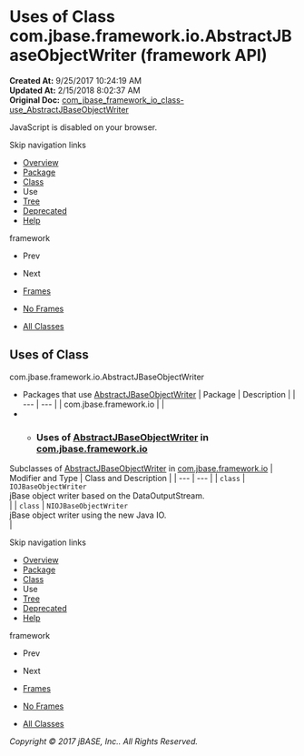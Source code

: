 # Uses of Class com.jbase.framework.io.AbstractJBaseObjectWriter (framework   API)

**Created At:** 9/25/2017 10:24:19 AM  
**Updated At:** 2/15/2018 8:02:37 AM  
**Original Doc:** [com_jbase_framework_io_class-use_AbstractJBaseObjectWriter](https://docs.jbase.com/39223-class-use/com_jbase_framework_io_class-use_AbstractJBaseObjectWriter)  

<!--<br>    try {<br>        if (location.href.indexOf('is-external=true') == -1) {<br>            parent.document.title="Uses of Class com.jbase.framework.io.AbstractJBaseObjectWriter (framework   API)";<br>        }<br>    }<br>    catch(err) {<br>    }<br>//-->
JavaScript is disabled on your browser.

Skip navigation links

- [Overview](../../../../../overview-summary.html)
- [Package](./../../com.jbase.framework.io-%28framework---api%29)
- [Class](./../../abstractjbaseobjectwriter-%28framework---api%29 "class in com.jbase.framework.io")
- Use
- [Tree](./../../com.jbase.framework.io-class-hierarchy-%28framework---api%29)
- [Deprecated](../../../../../deprecated-list.html)
- [Help](../../../../../help-doc.html)


framework <br>

- Prev
- Next


- [Frames](./.)
- [No Frames](./.)


- [All Classes](../../../../../allclasses-noframe.html)


<!--<br>  allClassesLink = document.getElementById("allclasses\_navbar\_top");<br>  if(window==top) {<br>    allClassesLink.style.display = "block";<br>  }<br>  else {<br>    allClassesLink.style.display = "none";<br>  }<br>  //-->

## Uses of Class
com.jbase.framework.io.AbstractJBaseObjectWriter

- Packages that use [AbstractJBaseObjectWriter](./../../abstractjbaseobjectwriter-%28framework---api%29 "class in com.jbase.framework.io") | Package | Description |
| --- | --- |
| com.jbase.framework.io |   |
- - ### Uses of [AbstractJBaseObjectWriter](./../../abstractjbaseobjectwriter-%28framework---api%29 "class in com.jbase.framework.io") in [com.jbase.framework.io](./../../com.jbase.framework.io-%28framework---api%29)


Subclasses of [AbstractJBaseObjectWriter](./../../abstractjbaseobjectwriter-%28framework---api%29 "class in com.jbase.framework.io") in [com.jbase.framework.io](./../../com.jbase.framework.io-%28framework---api%29) | Modifier and Type | Class and Description |
| --- | --- |
| `class` | `IOJBaseObjectWriter`<br>jBase object writer based on the DataOutputStream.<br> |
| `class` | `NIOJBaseObjectWriter`<br>jBase object writer using the new Java IO.<br> |

Skip navigation links

- [Overview](../../../../../overview-summary.html)
- [Package](./../../com.jbase.framework.io-%28framework---api%29)
- [Class](./../../abstractjbaseobjectwriter-%28framework---api%29 "class in com.jbase.framework.io")
- Use
- [Tree](./../../com.jbase.framework.io-class-hierarchy-%28framework---api%29)
- [Deprecated](../../../../../deprecated-list.html)
- [Help](../../../../../help-doc.html)


framework <br>

- Prev
- Next


- [Frames](./.)
- [No Frames](./.)


- [All Classes](../../../../../allclasses-noframe.html)


<!--<br>  allClassesLink = document.getElementById("allclasses\_navbar\_bottom");<br>  if(window==top) {<br>    allClassesLink.style.display = "block";<br>  }<br>  else {<br>    allClassesLink.style.display = "none";<br>  }<br>  //-->

*Copyright © 2017 jBASE, Inc.. All Rights Reserved.*
